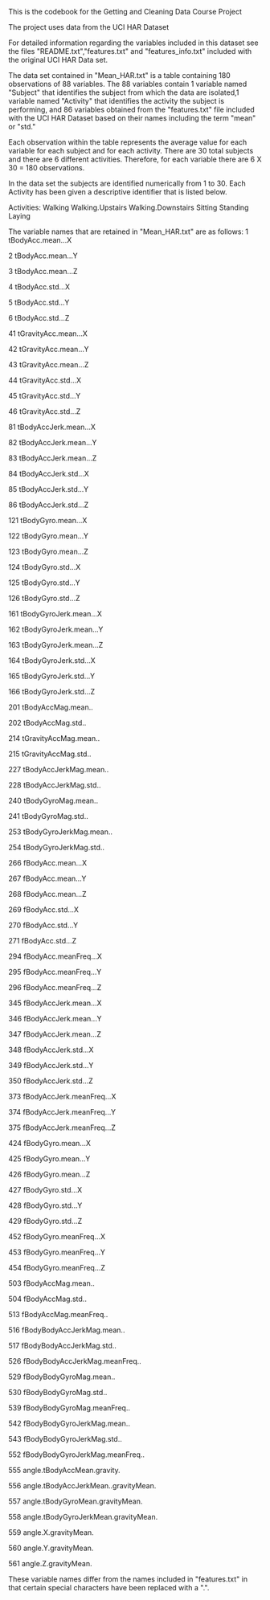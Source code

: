 This is the codebook for the Getting and Cleaning Data Course Project

The project uses data from the UCI HAR Dataset

For detailed information regarding the variables included in this dataset see the files "README.txt","features.txt" and "features_info.txt" included with the original UCI HAR Data set. 

The data set contained in "Mean_HAR.txt" is a table containing 180 observations of 88 variables. The 88 variables contain 1 variable named "Subject" that identifies the subject from which the data are isolated,1 variable named "Activity" that identifies the activity the subject is performing, and 86 variables obtained from the "features.txt" file included with the UCI HAR Dataset based on their names including the term "mean" or "std."

Each observation within the table represents the average value for each variable for each subject and for each activity. There are 30 total subjects and there are 6 different activities. Therefore, for each variable there are 6 X 30 = 180 observations.

In the data set the subjects are identified numerically from 1 to 30. Each Activity has been given a descriptive identifier that is listed below.

Activities:
Walking
Walking.Upstairs
Walking.Downstairs
Sitting
Standing
Laying

The variable names that are retained in "Mean_HAR.txt" are as follows:
1 tBodyAcc.mean...X

2 tBodyAcc.mean...Y

3 tBodyAcc.mean...Z

4 tBodyAcc.std...X

5 tBodyAcc.std...Y

6 tBodyAcc.std...Z

41 tGravityAcc.mean...X

42 tGravityAcc.mean...Y

43 tGravityAcc.mean...Z

44 tGravityAcc.std...X

45 tGravityAcc.std...Y

46 tGravityAcc.std...Z

81 tBodyAccJerk.mean...X

82 tBodyAccJerk.mean...Y

83 tBodyAccJerk.mean...Z

84 tBodyAccJerk.std...X

85 tBodyAccJerk.std...Y

86 tBodyAccJerk.std...Z

121 tBodyGyro.mean...X

122 tBodyGyro.mean...Y

123 tBodyGyro.mean...Z

124 tBodyGyro.std...X

125 tBodyGyro.std...Y

126 tBodyGyro.std...Z

161 tBodyGyroJerk.mean...X

162 tBodyGyroJerk.mean...Y

163 tBodyGyroJerk.mean...Z

164 tBodyGyroJerk.std...X

165 tBodyGyroJerk.std...Y

166 tBodyGyroJerk.std...Z

201 tBodyAccMag.mean..

202 tBodyAccMag.std..

214 tGravityAccMag.mean..

215 tGravityAccMag.std..

227 tBodyAccJerkMag.mean..

228 tBodyAccJerkMag.std..

240 tBodyGyroMag.mean..

241 tBodyGyroMag.std..

253 tBodyGyroJerkMag.mean..

254 tBodyGyroJerkMag.std..

266 fBodyAcc.mean...X

267 fBodyAcc.mean...Y

268 fBodyAcc.mean...Z

269 fBodyAcc.std...X

270 fBodyAcc.std...Y

271 fBodyAcc.std...Z

294 fBodyAcc.meanFreq...X

295 fBodyAcc.meanFreq...Y

296 fBodyAcc.meanFreq...Z

345 fBodyAccJerk.mean...X

346 fBodyAccJerk.mean...Y

347 fBodyAccJerk.mean...Z

348 fBodyAccJerk.std...X

349 fBodyAccJerk.std...Y

350 fBodyAccJerk.std...Z

373 fBodyAccJerk.meanFreq...X

374 fBodyAccJerk.meanFreq...Y

375 fBodyAccJerk.meanFreq...Z

424 fBodyGyro.mean...X

425 fBodyGyro.mean...Y

426 fBodyGyro.mean...Z

427 fBodyGyro.std...X

428 fBodyGyro.std...Y

429 fBodyGyro.std...Z

452 fBodyGyro.meanFreq...X

453 fBodyGyro.meanFreq...Y

454 fBodyGyro.meanFreq...Z

503 fBodyAccMag.mean..

504 fBodyAccMag.std..

513 fBodyAccMag.meanFreq..

516 fBodyBodyAccJerkMag.mean..

517 fBodyBodyAccJerkMag.std..

526 fBodyBodyAccJerkMag.meanFreq..

529 fBodyBodyGyroMag.mean..

530 fBodyBodyGyroMag.std..

539 fBodyBodyGyroMag.meanFreq..

542 fBodyBodyGyroJerkMag.mean..

543 fBodyBodyGyroJerkMag.std..

552 fBodyBodyGyroJerkMag.meanFreq..

555 angle.tBodyAccMean.gravity.

556 angle.tBodyAccJerkMean..gravityMean.

557 angle.tBodyGyroMean.gravityMean.

558 angle.tBodyGyroJerkMean.gravityMean.

559 angle.X.gravityMean.

560 angle.Y.gravityMean.

561 angle.Z.gravityMean.
 
These variable names differ from the names included in "features.txt" in that certain special characters have been replaced with a ".". 


